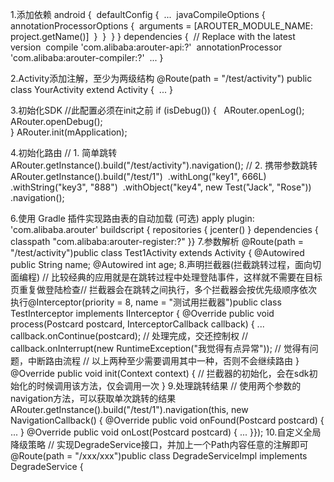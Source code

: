 1.添加依赖
android {     defaultConfig {         ...         javaCompileOptions {             annotationProcessorOptions {                 arguments = [AROUTER_MODULE_NAME: project.getName()]             }         }     } }
dependencies {     // Replace with the latest version     compile 'com.alibaba:arouter-api:?'     annotationProcessor 'com.alibaba:arouter-compiler:?'     ... }
 
2.Activity添加注解，至少为两级结构
@Route(path = "/test/activity") public class YourActivity extend Activity {     ... }
 
3.初始化SDK
//此配置必须在init之前
if (isDebug()) {                ARouter.openLog();          ARouter.openDebug();  
} ARouter.init(mApplication); 
 
4.初始化路由
// 1. 简单跳转
ARouter.getInstance().build("/test/activity").navigation();
// 2. 携带参数跳转 ARouter.getInstance().build("/test/1")             .withLong("key1", 666L)             .withString("key3", "888")             .withObject("key4", new Test("Jack", "Rose"))             .navigation();
 
6.使用 Gradle 插件实现路由表的自动加载 (可选)
apply plugin: 'com.alibaba.arouter'
buildscript {    repositories {        jcenter()    }
dependencies {        classpath "com.alibaba:arouter-register:?"    }}
7.参数解析
@Route(path = "/test/activity")public class Test1Activity extends Activity {    @Autowired    public String name;    @Autowired    int age;
8.声明拦截器(拦截跳转过程，面向切面编程)
// 比较经典的应用就是在跳转过程中处理登陆事件，这样就不需要在目标页重复做登陆检查// 拦截器会在跳转之间执行，多个拦截器会按优先级顺序依次执行@Interceptor(priority = 8, name = "测试用拦截器")public class TestInterceptor implements IInterceptor {
    @Override    public void process(Postcard postcard, InterceptorCallback callback) {    ...    callback.onContinue(postcard);  // 处理完成，交还控制权    // callback.onInterrupt(new RuntimeException("我觉得有点异常"));      // 觉得有问题，中断路由流程
// 以上两种至少需要调用其中一种，否则不会继续路由    }
@Override    public void init(Context context) {    // 拦截器的初始化，会在sdk初始化的时候调用该方法，仅会调用一次    }
9.处理跳转结果
// 使用两个参数的navigation方法，可以获取单次跳转的结果ARouter.getInstance().build("/test/1").navigation(this, new NavigationCallback() {    @Override    public void onFound(Postcard postcard) {    ...    }
@Override    public void onLost(Postcard postcard) {    ...    }});
10.自定义全局降级策略
// 实现DegradeService接口，并加上一个Path内容任意的注解即可@Route(path = "/xxx/xxx")public class DegradeServiceImpl implements DegradeService {
 
 
 
 
 
 
 
 
 
 
 
 
 
 
